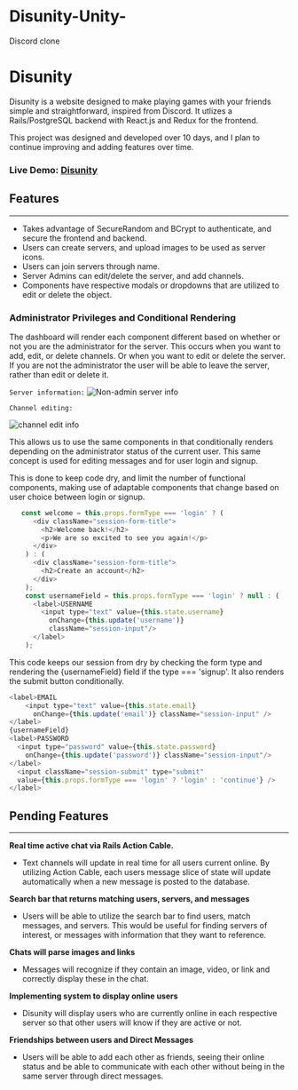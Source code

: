 # Disunity-Unity-
Discord clone

# Disunity

Disunity is a website designed to make playing games with your friends simple and straightforward, inspired from Discord. It utlizes a Rails/PostgreSQL backend with React.js and Redux for the frontend.

This project was designed and developed over 10 days, and I plan to continue improving and adding features over time.

### Live Demo: [Disunity](https://disunity.herokuapp.com/#/)

## Features 
---
- Takes advantage of SecureRandom and BCrypt to authenticate, and secure the frontend and backend.
- Users can create servers, and upload images to be used as server icons.
- Users can join servers through name.
- Server Admins can edit/delete the server, and add channels.
- Components have respective modals or dropdowns that are utilized to edit or delete the object.  

### Administrator Privileges and Conditional Rendering

The dashboard will render each component different based on whether or not you are the administrator for the server. This occurs when you want to add, edit, or delete channels.  Or when you want to edit or delete the server.  If you are not the administrator the user will be able to leave the server, rather than edit or delete it.   

```Server information:```
![Non-admin server info](app/assets/images/user-server.png)

``Channel editing:``

![channel edit info](app/assets/images/channel-edit.gif)

This allows us to use the same components in that conditionally renders depending on the administrator status of the current user.  This same concept is used for editing messages and for user login and signup.  

This is done to keep code dry, and limit the number of functional components, making use of adaptable components that change based on user choice between login or signup.  
``` javascript
   const welcome = this.props.formType === 'login' ? (
      <div className="session-form-title">
        <h2>Welcome back!</h2>
        <p>We are so excited to see you again!</p>
      </div>
    ) : (
      <div className="session-form-title">
        <h2>Create an account</h2>
      </div>
    );
    const usernameField = this.props.formType === 'login' ? null : (
      <label>USERNAME
        <input type="text" value={this.state.username}
          onChange={this.update('username')}
          className="session-input"/>
      </label>
    );   
```

This code keeps our session from dry by checking the form type and rendering the {usernameField} field if the type === 'signup'.  It also renders the submit button conditionally.
``` javascript
<label>EMAIL
    <input type="text" value={this.state.email}
      onChange={this.update('email')} className="session-input" />
</label>
{usernameField}
<label>PASSWORD
  <input type="password" value={this.state.password}
    onChange={this.update('password')} className="session-input"/>
</label>
  <input className="session-submit" type="submit" 
  value={this.props.formType === 'login' ? 'login' : 'continue'} />
</label>
```

## Pending Features
---
**Real time active chat via Rails Action Cable.**

- Text channels will update in real time for all users current online.  By utilizing Action Cable, each users message slice of state will update automatically when a new message is posted to the database.

**Search bar that returns matching users, servers, and messages**

- Users will be able to utilize the search bar to find users, match messages, and servers.  This would be useful for finding servers of interest, or messages with information that they want to reference. 

**Chats will parse images and links**

- Messages will recognize if they contain an image, video, or link and correctly display these in the chat.

**Implementing system to display online users**

- Disunity will display users who are currently online in each respective server so that other users will know if they are active or not.

**Friendships between users and Direct Messages**

- Users will be able to add each other as friends, seeing their online status and be able to communicate with each other without being in the same server through direct messages.